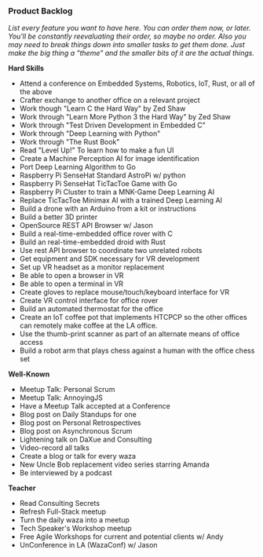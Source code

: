 ### Product Backlog

_List every feature you want to have here. You can order them now, or later. You'll be constantly reevaluating their order, so maybe no order. Also you may need to break things down into smaller tasks to get them done. Just make the big thing a "theme" and the smaller bits of it are the actual things._


__Hard Skills__
- Attend a conference on Embedded Systems, Robotics, IoT, Rust, or all of the above
- Crafter exchange to another office on a relevant project
- Work though "Learn C the Hard Way" by Zed Shaw
- Work through "Learn More Python 3 the Hard Way" by Zed Shaw
- Work through "Test Driven Development in Embedded C"
- Work through "Deep Learning with Python"
- Work through "The Rust Book"
- Read "Level Up!" To learn how to make a fun UI
- Create a Machine Perception AI for image identification
- Port Deep Learning Algorithm to Go
- Raspberry Pi SenseHat Standard AstroPi w/ python
- Raspberry Pi SenseHat TicTacToe Game with Go
- Raspberry Pi Cluster to train a MNK-Game Deep Learning AI
- Replace TicTacToe Minimax AI with a trained Deep Learning AI
- Build a drone with an Arduino from a kit or instructions
- Build a better 3D printer
- OpenSource REST API Browser w/ Jason
- Build a real-time-embedded office rover with C
- Build an real-time-embedded droid with Rust
- Use rest API browser to coordinate two unrelated robots
- Get equipment and SDK necessary for VR development
- Set up VR headset as a monitor replacement
- Be able to open a browser in VR
- Be able to open a terminal in VR
- Create gloves to replace mouse/touch/keyboard interface for VR
- Create VR control interface for office rover
- Build an automated thermostat for the office
- Create an IoT coffee pot that implements HTCPCP so the other offices can remotely make coffee at the LA office.
- Use the thumb-print scanner as part of an alternate means of office access
- Build a robot arm that plays chess against a human with the office chess set

__Well-Known__
- Meetup Talk: Personal Scrum
- Meetup Talk: AnnoyingJS
- Have a Meetup Talk accepted at a Conference
- Blog post on Daily Standups for one
- Blog post on Personal Retrospectives
- Blog post on Asynchronous Scrum
- Lightening talk on DaXue and Consulting
- Video-record all talks
- Create a blog or talk for every waza
- New Uncle Bob replacement video series starring Amanda
- Be interviewed by a podcast

__Teacher__
- Read Consulting Secrets
- Refresh Full-Stack meetup
- Turn the daily waza into a meetup
- Tech Speaker's Workshop meetup
- Free Agile Workshops for current and potential clients w/ Andy
- UnConference in LA (WazaConf) w/ Jason
